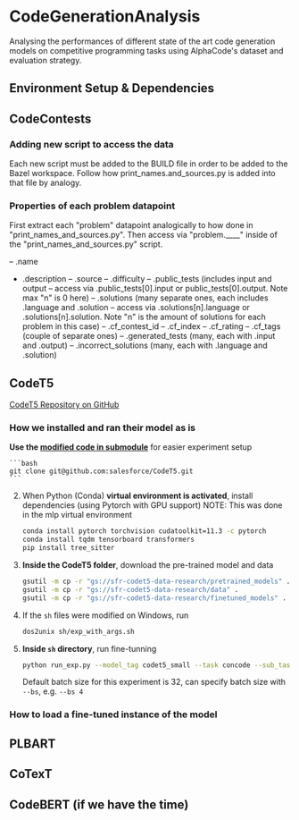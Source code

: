 # CodeGenerationAnalysis
Analysing the performances of different state of the art code generation models on competitive programming tasks using AlphaCode's dataset and evaluation strategy.


## Environment Setup & Dependencies

## CodeContests

### Adding new script to access the data
Each new script must be added to the BUILD file in order to be added to the Bazel workspace. Follow how print_names.and_sources.py is added into that file by analogy.

### Properties of each problem datapoint

First extract each "problem" datapoint analogically to how done in "print_names_and_sources.py". Then access via "problem.____" inside of the "print_names_and_sources.py" script.

– .name
- .description
– .source
– .difficulty
– .public_tests (includes input and output – access via .public_tests[0].input or public_tests[0].output. Note max "n" is 0 here)
– .solutions (many separate ones, each includes .language and .solution – access via .solutions[n].language or .solutions[n].solution. Note "n" is the amount of solutions for each problem in this case)
– .cf_contest_id
– .cf_index
– .cf_rating
– .cf_tags (couple of separate ones)
– .generated_tests (many, each with .input and .output) 
– .incorrect_solutions (many, each with .language and .solution)


## CodeT5

[CodeT5 Repository on GitHub](https://github.com/salesforce/CodeT5)

### How we installed and ran their model as is

**Use the [modified code in submodule](https://github.com/allc/MLP-CodeT5/tree/modified)** for easier experiment setup

    ```bash
    git clone git@github.com:salesforce/CodeT5.git
    ```

2. When Python (Conda) **virtual environment is activated**, install dependencies (using Pytorch with GPU support)
    NOTE: This was done in the mlp virtual environment

    ```bash
    conda install pytorch torchvision cudatoolkit=11.3 -c pytorch
    conda install tqdm tensorboard transformers
    pip install tree_sitter
    ```

2. **Inside the CodeT5 folder**, download the pre-trained model and data

    ```bash
    gsutil -m cp -r "gs://sfr-codet5-data-research/pretrained_models" .
    gsutil -m cp -r "gs://sfr-codet5-data-research/data" .
    gsutil -m cp -r "gs://sfr-codet5-data-research/finetuned_models" .
    ```

5. If the `sh` files were modified on Windows, run

    ```bash
    dos2unix sh/exp_with_args.sh
    ```

6. **Inside `sh` directory**, run fine-tunning

    ```bash
    python run_exp.py --model_tag codet5_small --task concode --sub_task none
    ```

    Default batch size for this experiment is 32, can specify batch size with `--bs`, e.g. `--bs 4`

### How to load a fine-tuned instance of the model

## PLBART

## CoTexT

## CodeBERT (if we have the time)
